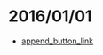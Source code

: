 # 2016/01/01
- [append_button_link](https://bigdata-mindstorms.github.io/d3-playground/keeping-action/2016/01/01/append_button_link/append_button_link.html)
